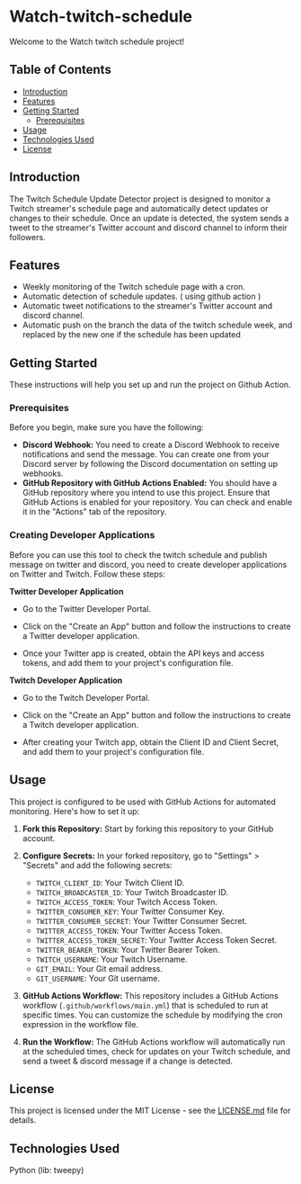 # Watch-twitch-schedule
Welcome to the Watch twitch schedule project!

## Table of Contents

- [Introduction](#introduction)
- [Features](#features)
- [Getting Started](#getting-started)
  - [Prerequisites](#prerequisites)
- [Usage](#usage)
- [Technologies Used](#technologies-used)
- [License](#license)

## Introduction

The Twitch Schedule Update Detector project is designed to monitor a Twitch streamer's schedule page and automatically detect updates or changes to their schedule. Once an update is detected, the system sends a tweet to the streamer's Twitter account and discord channel to inform their followers.

## Features

- Weekly monitoring of the Twitch schedule page with a cron.
- Automatic detection of schedule updates. ( using github action )
- Automatic tweet notifications to the streamer's Twitter account and discord channel.
- Automatic push on the branch the data of the twitch schedule week, and replaced by the new one if the schedule has been updated

## Getting Started
These instructions will help you set up and run the project on Github Action.

### Prerequisites

Before you begin, make sure you have the following:
- **Discord Webhook:** You need to create a Discord Webhook to receive notifications and send the message. You can create one from your Discord server by following the Discord documentation on setting up webhooks.
- **GitHub Repository with GitHub Actions Enabled:** You should have a GitHub repository where you intend to use this project. Ensure that GitHub Actions is enabled for your repository. You can check and enable it in the "Actions" tab of the repository.

### Creating Developer Applications

Before you can use this tool to check the twitch schedule and publish message on twitter and discord, you need to create developer applications on Twitter and Twitch. Follow these steps:

**Twitter Developer Application**

  - Go to the Twitter Developer Portal.

  - Click on the "Create an App" button and follow the instructions to create a Twitter developer application.

  - Once your Twitter app is created, obtain the API keys and access tokens, and add them to your project's configuration file.

**Twitch Developer Application**

  - Go to the Twitch Developer Portal.

  - Click on the "Create an App" button and follow the instructions to create a Twitch developer application.

  - After creating your Twitch app, obtain the Client ID and Client Secret, and add them to your project's configuration file.


## Usage

This project is configured to be used with GitHub Actions for automated monitoring. Here's how to set it up:

1. **Fork this Repository:** Start by forking this repository to your GitHub account.

2. **Configure Secrets:** In your forked repository, go to "Settings" > "Secrets" and add the following secrets:

   - `TWITCH_CLIENT_ID`: Your Twitch Client ID.
   - `TWITCH_BROADCASTER_ID`: Your Twitch Broadcaster ID.
   - `TWITCH_ACCESS_TOKEN`: Your Twitch Access Token.
   - `TWITTER_CONSUMER_KEY`: Your Twitter Consumer Key.
   - `TWITTER_CONSUMER_SECRET`: Your Twitter Consumer Secret.
   - `TWITTER_ACCESS_TOKEN`: Your Twitter Access Token.
   - `TWITTER_ACCESS_TOKEN_SECRET`: Your Twitter Access Token Secret.
   - `TWITTER_BEARER_TOKEN`: Your Twitter Bearer Token.
   - `TWITCH_USERNAME`: Your Twitch Username.
   - `GIT_EMAIL`: Your Git email address.
   - `GIT_USERNAME`: Your Git username.

3. **GitHub Actions Workflow:** This repository includes a GitHub Actions workflow (`.github/workflows/main.yml`) that is scheduled to run at specific times. You can customize the schedule by modifying the cron expression in the workflow file.

4. **Run the Workflow:** The GitHub Actions workflow will automatically run at the scheduled times, check for updates on your Twitch schedule, and send a tweet & discord message if a change is detected.


## License

This project is licensed under the MIT License - see the [LICENSE.md](LICENSE.md) file for details.

## Technologies Used

Python (lib: tweepy)

